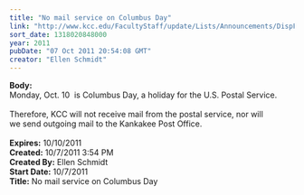 ```yaml
---
title: "No mail service on Columbus Day"
link: "http://www.kcc.edu/FacultyStaff/update/Lists/Announcements/DispForm.aspx?ID=472"
sort_date: 1318020848000
year: 2011
pubDate: "07 Oct 2011 20:54:08 GMT"
creator: "Ellen Schmidt"
---
```


<div><b>Body:</b> <div class=ExternalClass068EBCBF500547D1AE7F61A1C9B81246><div>Monday, Oct. 10  is Columbus Day, a holiday for the U.S. Postal Service.</div>
<div> </div>
<div>Therefore, KCC will not receive mail from the postal service, nor will we send outgoing mail to the Kankakee Post Office.</div>
<div> </div></div></div>
<div><b>Expires:</b> 10/10/2011</div>
<div><b>Created:</b> 10/7/2011 3:54 PM</div>
<div><b>Created By:</b> Ellen Schmidt</div>
<div><b>Start Date:</b> 10/7/2011</div>
<div><b>Title:</b> No mail service on Columbus Day</div>

